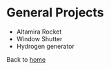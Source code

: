 # General Projects

- Altamira Rocket
- Window Shutter
- Hydrogen generator

Back to [home](https://areich128.github.io)
